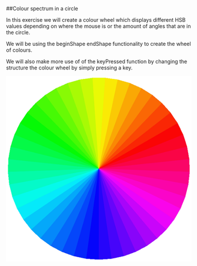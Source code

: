 ##Colour spectrum in a circle

In this exercise we will create a colour wheel which displays
different HSB values depending on where the mouse is or
the amount of angles that are in the circle.

We will be using the beginShape endShape functionality to
create the wheel of colours.

We will also make more use of of the keyPressed function
by changing the structure the colour wheel by simply pressing a key.

![alt text](3.png)
